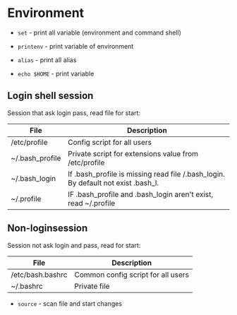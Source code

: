 # Environment

- `set` - print all variable (environment and command shell)

- `printenv` - print variable of environment

- `alias` - print all alias

- `echo $HOME` - print  variable

## Login shell session

Session that ask login pass, read file for start:

|File           |Description                                                                      |
|---------------|---------------------------------------------------------------------------------|
|/etc/profile   |Config script for all users                                                      |
|~/.bash_profile|Private script for extensions value from /etc/profile                            |
|~/.bash_login  |If .bash_profile is missing read file /.bash_login. By default not exist .bash_l.|
|~/.profile     |IF .bash_profile and .bash_login aren't exist, read ~/.profile                   |



## Non-loginsession

Session not ask login and pass, read for start:

|File              |Description                                             |
|------------------|--------------------------------------------------------|
|/etc/bash.bashrc  |Common config script for all users                      |
|~/.bashrc         |Private file                                            |

- `source` - scan file and start changes 

